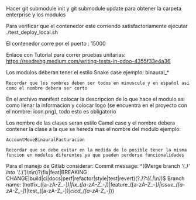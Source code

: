 Hacer git submodule init y git submodule update para obtener la carpeta enterprise y los modulos

Para verificar que el contenedor este corriendo satisfactoriamente ejecutar ./test_deploy_local.sh

El contenedor corre por el puerto : 15000

Enlace con Tutorial para correr pruebas unitarias: https://reedrehg.medium.com/writing-tests-in-odoo-4355f33e4a36

Los modulos deberan tener el estilo Snake case ejemplo:
    binaural_*

    Recordar que los nombres deben ser todos en minuscula y en español asi como el nombre debera ser corto

En el archivo manifest colocar la descripcion de lo que hace el modulo asi como llenar la informacion y colocar logo (se encuentra en el proyecto con el nombre: icon.png), todo esto es obligatorio

Los nombre de las clases seran estilo Camel case y el nombre debera contener la clase a la que se hereda mas el nombre del modulo ejemplo:

    AccountMoveBinauralFacturacion

    Recordar que se debe evitar en la medida de lo posible tener la misma funcion en modulos diferentes ya que pueden perderse funcionalidades

Para el manejo de Gitlab considerar:
Commit message: ^((Merge branch '(.*)' into '(.*)')\n\n)?(fix|feat|BREAKING CHANGE|build|ci|docs|perf|refactor|style|test|revert)\(?.*\)?:((.|\n)*)$ 
Branch name: (hotfix_([a-zA-Z_-]*)|fix_([a-zA-Z_-]*)|feature_([a-zA-Z_-]*)|issue_([a-zA-Z_-]*)|test_([a-zA-Z_-]*)|cicd_([a-zA-Z_-]*))

